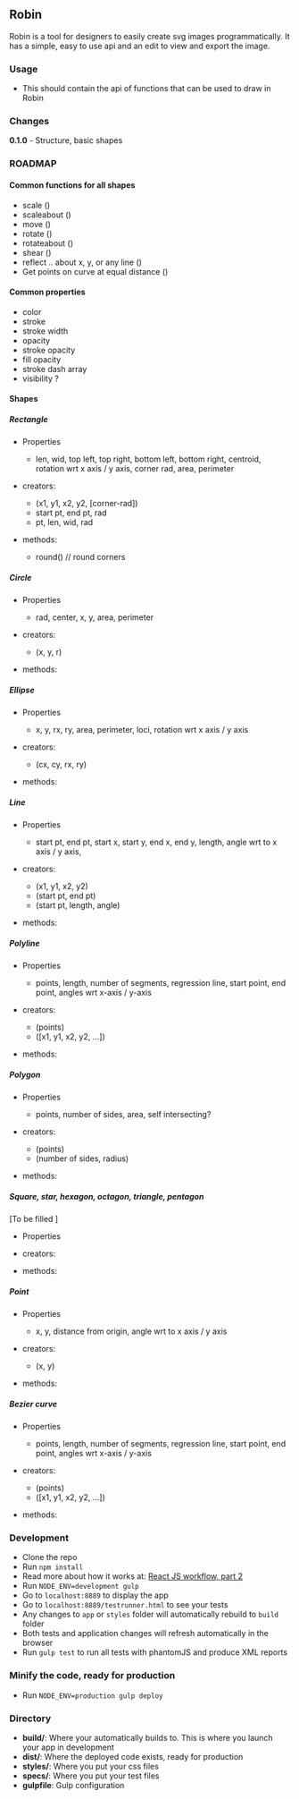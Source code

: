 ## Robin

Robin is a tool for designers to easily create svg images programmatically. It has a simple, easy to use api and an edit to view and export the image.

### Usage
* This should contain the api of functions that can be used to draw in Robin

### Changes

**0.1.0**
	- Structure, basic shapes


### ROADMAP

#### Common functions for all shapes

* scale ()
* scaleabout ()
* move ()
* rotate ()
* rotateabout ()
* shear ()
* reflect .. about x, y, or any line ()
* Get points on curve at equal distance ()

#### Common properties

* color
* stroke
* stroke width
* opacity
* stroke opacity
* fill opacity
* stroke dash array
* visibility ?

#### Shapes

##### Rectangle

* Properties
   - len, wid, top left, top right, bottom left, bottom right, centroid, rotation wrt x axis / y axis, corner rad, area, perimeter
  
* creators:
	- (x1, y1, x2, y2, [corner-rad])
	- start pt, end pt, rad
	- pt, len, wid, rad
	
* methods:
	- round() // round corners
	
##### Circle
* Properties
   - rad, center, x, y, area, perimeter
   
* creators: 
	- (x, y, r)
	
* methods:


##### Ellipse
* Properties
    - x, y, rx, ry, area, perimeter, loci, rotation wrt x axis / y axis
   
* creators: 
	- (cx, cy, rx, ry)
	
* methods:

	

##### Line
* Properties
    - start pt, end pt, start x, start y, end x, end y, length, angle wrt to x axis / y axis,
   
* creators: 
	- (x1, y1, x2, y2)
	- (start pt, end pt)
	- (start pt, length, angle)
	
* methods:
     
	
##### Polyline
* Properties
    - points, length, number of segments, regression line, start point, end point, angles wrt x-axis / y-axis
   
* creators: 
	* 	(points)
	* 	([x1, y1, x2, y2, ...])
	
* methods:

   	 
##### Polygon
* Properties
	* points, number of sides, area, self intersecting?
   
* creators: 
	* 	(points)
	* 	(number of sides, radius)
	
* methods:


	
##### Square, star, hexagon, octagon, triangle, pentagon

[To be filled ]

* Properties
    
* creators: 
	
* methods:



##### Point
* Properties
    *    x, y, distance from origin, angle wrt to x axis / y axis
   
* creators: 
	* 	(x, y)

	
* methods:




##### Bezier curve
* Properties
    - points, length, number of segments, regression line, start point, end point, angles wrt x-axis / y-axis
   
* creators: 
	* 	(points)
	* 	([x1, y1, x2, y2, ...])
	
* methods:




### Development
* Clone the repo
* Run `npm install`
* Read more about how it works at: [React JS workflow, part 2](http://christianalfoni.github.io/javascript/2014/10/30/react-js-workflow-part2.html)
* Run `NODE_ENV=development gulp`
* Go to `localhost:8889` to display the app
* Go to `localhost:8889/testrunner.html` to see your tests
* Any changes to `app` or `styles` folder will automatically rebuild to `build` folder
* Both tests and application changes will refresh automatically in the browser
* Run `gulp test` to run all tests with phantomJS and produce XML reports

### Minify the code, ready for production
* Run `NODE_ENV=production gulp deploy`

### Directory
* **build/**: Where your automatically builds to. This is where you launch your app in development
* **dist/**: Where the deployed code exists, ready for production
* **styles/**: Where you put your css files
* **specs/**: Where you put your test files
* **gulpfile**: Gulp configuration
